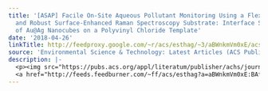 ```yaml
---
title: '[ASAP] Facile On-Site Aqueous Pollutant Monitoring Using a Flexible, Ultralight,
  and Robust Surface-Enhanced Raman Spectroscopy Substrate: Interface Self-Assembly
  of Au@Ag Nanocubes on a Polyvinyl Chloride Template'
date: '2018-04-26'
linkTitle: http://feedproxy.google.com/~r/acs/esthag/~3/aBWnkmVm0xE/acs.est.7b04327
source: 'Environmental Science & Technology: Latest Articles (ACS Publications)'
description: |-
  <p><img src="https://pubs.acs.org/appl/literatum/publisher/achs/journals/content/esthag/0/esthag.ahead-of-print/acs.est.7b04327/20180426/images/medium/es-2017-04327s_0008.gif" alt="TOC Graphic"/></p><div><cite>Environmental Science & Technology</cite></div><div>DOI: 10.1021/acs.est.7b04327</div><div class="feedflare">
  <a href="http://feeds.feedburner.com/~ff/acs/esthag?a=aBWnkmVm0xE:BAfCnwN0MDk:yIl2AUoC8zA"><img src="http://feeds.feedburner.com/~ff/acs/esthag?d=yIl2AUoC8zA" border="0"></img></a>
---
```

